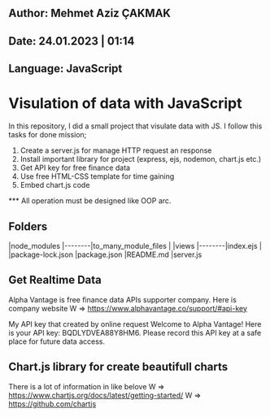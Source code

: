 ## Author: Mehmet Aziz ÇAKMAK
## Date: 24.01.2023 | 01:14
## Language: JavaScript

# Visulation of data with JavaScript
In this repository, I did a small project that visulate data with JS. I follow this tasks
for done mission;

1. Create a server.js for manage HTTP request an response
2. Install important library for project (express, ejs, nodemon, chart.js etc.)
3. Get API key for free finance data
4. Use free HTML-CSS template for time gaining
5. Embed chart.js code

*** All operation must be designed like OOP arc.

## Folders

|node_modules
|--------|to_many_module_files
|
|views
|--------|index.ejs
|
|package-lock.json
|package.json
|README.md
|server.js


## Get Realtime Data
Alpha Vantage is free finance data APIs supporter company. Here is company website
W => https://www.alphavantage.co/support/#api-key

My API key that created by online request
Welcome to Alpha Vantage! Here is your API key: BQDLYDVEA88Y8HM6. Please record this API key at a safe place for future data access.

## Chart.js library for create beautifull charts
There is a lot of information in like belove
W => https://www.chartjs.org/docs/latest/getting-started/
W => https://github.com/chartjs
